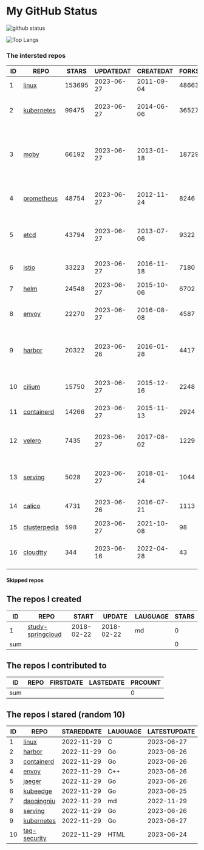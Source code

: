 # My GitHub Status

<img src="https://github-readme-stats-1.yihong0618.vercel.app/api?username=daoqingniu&show_icons=true&&&hide_title=true&count_private=true" alt="github status" />

![Top Langs](https://github-readme-stats-1.yihong0618.vercel.app/api/top-langs/?username=daoqingniu&layout=compact)

<!--START_SECTION:github_repos-->
### The intersted repos
| ID |                              REPO                               | STARS  | UPDATEDAT  | CREATEDAT  | FORKSCOUNT |                                              DESCRIPTIONS                                              |
|----|-----------------------------------------------------------------|--------|------------|------------|------------|--------------------------------------------------------------------------------------------------------|
|  1 | [linux](https://github.com/torvalds/linux)                      | 153695 | 2023-06-27 | 2011-09-04 |      48663 | Linux kernel source tree                                                                               |
|  2 | [kubernetes](https://github.com/kubernetes/kubernetes)          |  99475 | 2023-06-27 | 2014-06-06 |      36527 | Production-Grade Container Scheduling and Management                                                   |
|  3 | [moby](https://github.com/moby/moby)                            |  66192 | 2023-06-27 | 2013-01-18 |      18729 | Moby Project - a collaborative project for the container ecosystem to assemble container-based systems |
|  4 | [prometheus](https://github.com/prometheus/prometheus)          |  48754 | 2023-06-27 | 2012-11-24 |       8246 | The Prometheus monitoring system and time series database.                                             |
|  5 | [etcd](https://github.com/etcd-io/etcd)                         |  43794 | 2023-06-27 | 2013-07-06 |       9322 | Distributed reliable key-value store for the most critical data of a distributed system                |
|  6 | [istio](https://github.com/istio/istio)                         |  33223 | 2023-06-27 | 2016-11-18 |       7180 | Connect, secure, control, and observe services.                                                        |
|  7 | [helm](https://github.com/helm/helm)                            |  24548 | 2023-06-27 | 2015-10-06 |       6702 | The Kubernetes Package Manager                                                                         |
|  8 | [envoy](https://github.com/envoyproxy/envoy)                    |  22270 | 2023-06-27 | 2016-08-08 |       4587 | Cloud-native high-performance edge/middle/service proxy                                                |
|  9 | [harbor](https://github.com/goharbor/harbor)                    |  20322 | 2023-06-26 | 2016-01-28 |       4417 | An open source trusted cloud native registry project that stores, signs, and scans content.            |
| 10 | [cilium](https://github.com/cilium/cilium)                      |  15750 | 2023-06-27 | 2015-12-16 |       2248 | eBPF-based Networking, Security, and Observability                                                     |
| 11 | [containerd](https://github.com/containerd/containerd)          |  14266 | 2023-06-27 | 2015-11-13 |       2924 | An open and reliable container runtime                                                                 |
| 12 | [velero](https://github.com/vmware-tanzu/velero)                |   7435 | 2023-06-27 | 2017-08-02 |       1229 | Backup and migrate Kubernetes applications and their persistent volumes                                |
| 13 | [serving](https://github.com/knative/serving)                   |   5028 | 2023-06-27 | 2018-01-24 |       1044 | Kubernetes-based, scale-to-zero, request-driven compute                                                |
| 14 | [calico](https://github.com/projectcalico/calico)               |   4731 | 2023-06-26 | 2016-07-21 |       1113 | Cloud native networking and network security                                                           |
| 15 | [clusterpedia](https://github.com/clusterpedia-io/clusterpedia) |    598 | 2023-06-27 | 2021-10-08 |         98 | The Encyclopedia of Kubernetes clusters                                                                |
| 16 | [cloudtty](https://github.com/cloudtty/cloudtty)                |    344 | 2023-06-16 | 2022-04-28 |         43 | A Friendly Kubernetes CloudShell (Web Terminal) !                                                      |



#### Skipped repos
<!--END_SECTION:github_repos-->

<!--START_SECTION:my_github-->
## The repos I created
| ID  |                                 REPO                                 |   START    |   UPDATE   | LAUGUAGE | STARS |
|-----|----------------------------------------------------------------------|------------|------------|----------|-------|
|   1 | [study-springcloud](https://github.com/daoqingniu/study-springcloud) | 2018-02-22 | 2018-02-22 | md       |     0 |
| sum |                                                                      |            |            |          |     0 |

## The repos I contributed to
| ID  | REPO | FIRSTDATE | LASTEDATE | PRCOUNT |
|-----|------|-----------|-----------|---------|
| sum |      |           |           |       0 |

## The repos I stared (random 10)
| ID |                          REPO                          | STAREDDATE | LAUGUAGE | LATESTUPDATE |
|----|--------------------------------------------------------|------------|----------|--------------|
|  1 | [linux](https://github.com/torvalds/linux)             | 2022-11-29 | C        | 2023-06-27   |
|  2 | [harbor](https://github.com/goharbor/harbor)           | 2022-11-29 | Go       | 2023-06-26   |
|  3 | [containerd](https://github.com/containerd/containerd) | 2022-11-29 | Go       | 2023-06-26   |
|  4 | [envoy](https://github.com/envoyproxy/envoy)           | 2022-11-29 | C++      | 2023-06-26   |
|  5 | [jaeger](https://github.com/jaegertracing/jaeger)      | 2022-11-29 | Go       | 2023-06-26   |
|  6 | [kubeedge](https://github.com/kubeedge/kubeedge)       | 2022-11-29 | Go       | 2023-06-25   |
|  7 | [daoqingniu](https://github.com/daoqingniu/daoqingniu) | 2022-11-29 | md       | 2022-11-29   |
|  8 | [serving](https://github.com/knative/serving)          | 2022-11-29 | Go       | 2023-06-26   |
|  9 | [kubernetes](https://github.com/kubernetes/kubernetes) | 2022-11-29 | Go       | 2023-06-27   |
| 10 | [tag-security](https://github.com/cncf/tag-security)   | 2022-11-29 | HTML     | 2023-06-24   |

<!--END_SECTION:my_github-->
